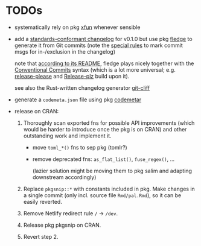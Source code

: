 # TODOs

-   systematically rely on pkg [xfun](https://yihui.name/xfun/) whenever sensible

-   add a [standards-conformant changelog](https://keepachangelog.com/) for v0.1.0 but use pkg [fledge](https://cynkra.github.io/fledge/) to generate it from
    Git commits (note the [special rules](https://cynkra.github.io/fledge/articles/fledge.html) to mark commit msgs for in-/exclusion in the changelog)

    note that [according to its README](https://github.com/cynkra/fledge), fledge plays nicely together with the [Conventional
    Commits](https://www.conventionalcommits.org/) syntax (which is a lot more universal; e.g. [release-please](https://github.com/googleapis/release-please)
    and [Release-plz](https://release-plz.ieni.dev/) build upon it).

    see also the Rust-written changelog generator [git-cliff](https://git-cliff.org/)

-   generate a `codemeta.json` file using pkg [codemetar](https://docs.ropensci.org/codemetar/)

-   release on CRAN:

    1.  Thoroughly scan exported fns for possible API improvements (which would be harder to introduce once the pkg is on CRAN) and other outstanding work and
        implement it.

        -   move `toml_*()` fns to sep pkg (tomlr?)

        -   remove deprecated fns: `as_flat_list()`, `fuse_regex()`, ...

            (lazier solution might be moving them to pkg salim and adapting downstream accordingly)

    2.  Replace `pkgsnip::*` with constants included in pkg. Make changes in a single commit (only incl. source file `Rmd/pal.Rmd`), so it can be easily
        reverted.

    3.  Remove Netlify redirect rule `/` -\> `/dev`.

    4.  Release pkg pkgsnip on CRAN.

    5.  Revert step 2.

